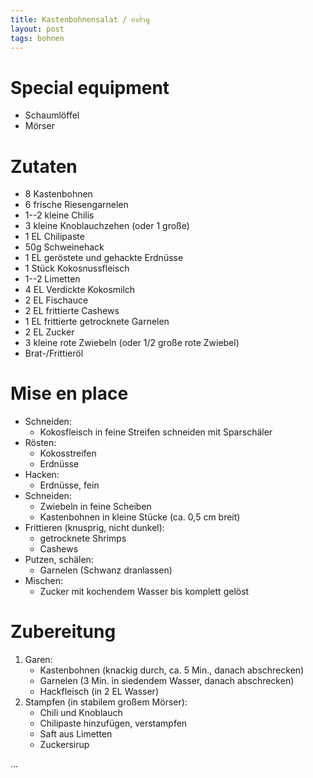 ```yaml
---
title: Kastenbohnensalat / ยำถั่วพู
layout: post
tags: bohnen
---
```


# Special equipment

- Schaumlöffel
- Mörser

# Zutaten

- 8 Kastenbohnen
- 6 frische Riesengarnelen
- 1--2 kleine Chilis
- 3 kleine Knoblauchzehen (oder 1 große)
- 1 EL Chilipaste
- 50g Schweinehack
- 1 EL geröstete und gehackte Erdnüsse
- 1 Stück Kokosnussfleisch
- 1--2 Limetten
- 4 EL Verdickte Kokosmilch
- 2 EL Fischauce
- 2 EL frittierte Cashews
- 1 EL frittierte getrocknete Garnelen
- 2 EL Zucker
- 3 kleine rote Zwiebeln (oder 1/2 große rote Zwiebel)
- Brat-/Frittieröl

# Mise en place

- Schneiden:
  - Kokosfleisch in feine Streifen schneiden mit Sparschäler
- Rösten:
  - Kokosstreifen
  - Erdnüsse
- Hacken: 
  - Erdnüsse, fein
- Schneiden:
  - Zwiebeln in feine Scheiben
  - Kastenbohnen in kleine Stücke (ca. 0,5 cm breit)
- Frittieren (knusprig, nicht dunkel):
  - getrocknete Shrimps
  - Cashews
- Putzen, schälen:
  - Garnelen (Schwanz dranlassen)
- Mischen:
  - Zucker mit kochendem Wasser bis komplett gelöst

# Zubereitung

1. Garen:
   - Kastenbohnen (knackig durch, ca. 5 Min., danach abschrecken)
   - Garnelen (3 Min. in siedendem Wasser, danach abschrecken)
   - Hackfleisch (in 2 EL Wasser)
2. Stampfen (in stabilem großem Mörser):
   - Chili und Knoblauch
   - Chilipaste hinzufügen, verstampfen
   - Saft aus Limetten
   - Zuckersirup

...
